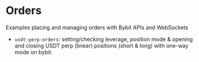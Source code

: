 # Orders

Examples placing and managing orders with Bybit APIs and WebSockets

- `usdt-perp-orders`: setting/checking leverage, position mode & opening and closing USDT perp (linear) positions (short & long) with one-way mode on bybit.